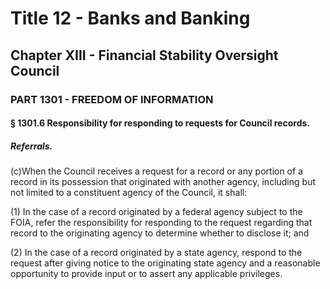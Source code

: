 
# Title 12 - Banks and Banking
## Chapter XIII - Financial Stability Oversight Council
### PART 1301 - FREEDOM OF INFORMATION
#### § 1301.6 Responsibility for responding to requests for Council records.
##### Referrals.

(c)When the Council receives a request for a record or any portion of a record in its possession that originated with another agency, including but not limited to a constituent agency of the Council, it shall:

(1) In the case of a record originated by a federal agency subject to the FOIA, refer the responsibility for responding to the request regarding that record to the originating agency to determine whether to disclose it; and

(2) In the case of a record originated by a state agency, respond to the request after giving notice to the originating state agency and a reasonable opportunity to provide input or to assert any applicable privileges.
